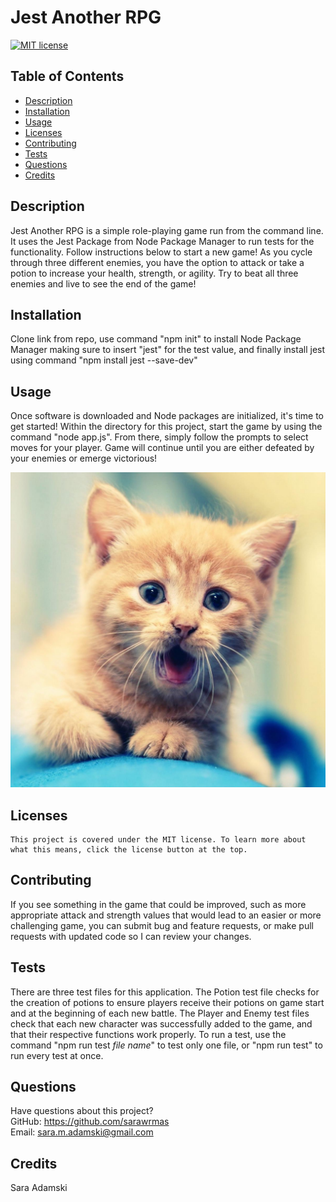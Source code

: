 # Jest Another RPG

  [![MIT license](https://img.shields.io/badge/License-MIT-blue.svg)](https://lbesson.mit-license.org/)

  ## Table of Contents
  * [Description](#description)
  * [Installation](#installation)
  * [Usage](#usage)
  * [Licenses](#licenses)
  * [Contributing](#contributing)
  * [Tests](#tests)
  * [Questions](#questions)
  * [Credits](#credits)

  ## Description
  Jest Another RPG is a simple role-playing game run from the command line. It uses the Jest Package from Node Package Manager to run tests for the functionality. Follow instructions below to start a new game! As you cycle through three different enemies, you have the option to attack or take a potion to increase your health, strength, or agility. Try to beat all three enemies and live to see the end of the game!

  ## Installation
  Clone link from repo, use command "npm init" to install Node Package Manager making sure to insert "jest" for the test value, and finally install jest using command "npm install jest --save-dev"

  ## Usage
  Once software is downloaded and Node packages are initialized, it's time to get started! Within the directory for this project, start the game by using the command "node app.js". From there, simply follow the prompts to select moves for your player. Game will continue until you are either defeated by your enemies or emerge victorious!

  ![Screenshot](../assets/images/screenshot.png)

  ## Licenses
    This project is covered under the MIT license. To learn more about what this means, click the license button at the top.

  ## Contributing
  If you see something in the game that could be improved, such as more appropriate attack and strength values that would lead to an easier or more challenging game, you can submit bug and feature requests, or make pull requests with updated code so I can review your changes.

  ## Tests
  There are three test files for this application. The Potion test file checks for the creation of potions to ensure players receive their potions on game start and at the beginning of each new battle. The Player and Enemy test files check that each new character was successfully added to the game, and that their respective functions work properly. To run a test, use the command "npm run test *file name*" to test only one file, or "npm run test" to run every test at once.

  ## Questions
  Have questions about this project?  
  GitHub: https://github.com/sarawrmas  
  Email: sara.m.adamski@gmail.com

  ## Credits
  Sara Adamski

